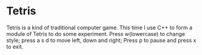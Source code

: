 # Tetris
Tetris is a kind of traditional computer game. This time I use C++ to form a module of Tetris to do some experiment.
Press w(lowercase) to change style; press a s d to move left, down and right; Press p to pause and press x to exit.
